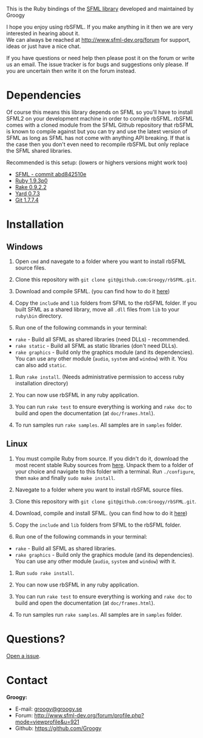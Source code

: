 This is the Ruby bindings of the [SFML library](https://github.com/LaurentGomila/SFML) developed and maintained by Groogy

I hope you enjoy using rbSFML. If you make anything in it then we are very interested in hearing about it.  
We can always be reached at http://www.sfml-dev.org/forum for support, ideas or just have a nice chat.

If you have questions or need help then please post it on the forum or write us an email. The issue tracker is for bugs
and suggestions only please. If you are uncertain then write it on the forum instead.

Dependencies
============

Of course this means this library depends on SFML so you'll have to install SFML2 on your development machine in order to compile rbSFML. rbSFML comes with a cloned module from the SFML Github repository that rbSFML is known to compile against but you can try and use the latest version of SFML as long as SFML has not come with anything API breaking. If that is the case then you don't even need to recompile rbSFML but only replace the SFML shared libraries.

Recommended is this setup: (lowers or highers versions might work too)

- [SFML - commit abd842510e](https://github.com/LaurentGomila/SFML/tree/abd842510efaa2816b2f2e7348426163c57058c5)
- [Ruby 1.9.3p0](http://www.ruby-lang.org/en/downloads/)
- [Rake 0.9.2.2](https://rubygems.org/gems/rake)
- [Yard 0.7.3](https://rubygems.org/gems/yard)
- [Git 1.7.7.4](http://git-scm.com/download)

Installation
============

Windows
-------

1.  Open `cmd` and navegate to a folder where you want to install rbSFML source files.

1.  Clone this repository with `git clone git@github.com:Groogy/rbSFML.git`.

1.  Download and compile SFML. (you can find how to do it [here](http://sfml-dev.org/tutorials/2.0/compile-with-cmake.php))

1.  Copy the `include` and `lib` folders from SFML to the rbSFML folder. If you built SFML as a shared library, move all `.dll` files from `lib` to your `ruby\bin` directory.

1.  Run one of the following commands in your terminal:

  * `rake` - Build all SFML as shared libraries (need DLLs) - recommended.
  * `rake static` - Build all SFML as static libraries (don't need DLLs).
  * `rake graphics` - Build only the graphics module (and its dependencies). You can use any other module (`audio`, `system` and `window`) with it. You can also add `static`.

1.  Run `rake install`. (Needs administrative permission to access ruby installation directory)

1.  You can now use rbSFML in any ruby application. 

1.  You can run `rake test` to ensure everything is working and `rake doc` to build and open the documentation (at `doc/frames.html`).

1.  To run samples run `rake samples`. All samples are in `samples` folder.

Linux
-----

1.  You must compile Ruby from source. If you didn't do it, download the most recent stable Ruby sources from [here](http://www.ruby-lang.org/pt/downloads/). Unpack them to a folder of your choice and navigate to this folder with a terminal. Run `./configure`, then `make` and finally `sudo make install`.

1.  Navegate to a folder where you want to install rbSFML source files.

1.  Clone this repository with `git clone git@github.com:Groogy/rbSFML.git`.

1.  Download, compile and install SFML. (you can find how to do it [here](http://sfml-dev.org/tutorials/2.0/compile-with-cmake.php))

1.  Copy the `include` and `lib` folders from SFML to the rbSFML folder.

1.  Run one of the following commands in your terminal:

  * `rake` - Build all SFML as shared libraries.
  * `rake graphics` - Build only the graphics module (and its dependencies). You can use any other module (`audio`, `system` and `window`) with it.

1.  Run `sudo rake install`.

1.  You can now use rbSFML in any ruby application.

1.  You can run `rake test` to ensure everything is working and `rake doc` to build and open the documentation (at `doc/frames.html`).

1.  To run samples run `rake samples`. All samples are in `samples` folder.

Questions?
==========

[Open a issue](https://github.com/Groogy/rbSFML/issues/new).

Contact
=======

**Groogy:**

- E-mail: groogy@groogy.se
- Forum:  http://www.sfml-dev.org/forum/profile.php?mode=viewprofile&u=921
- Github: https://github.com/Groogy
